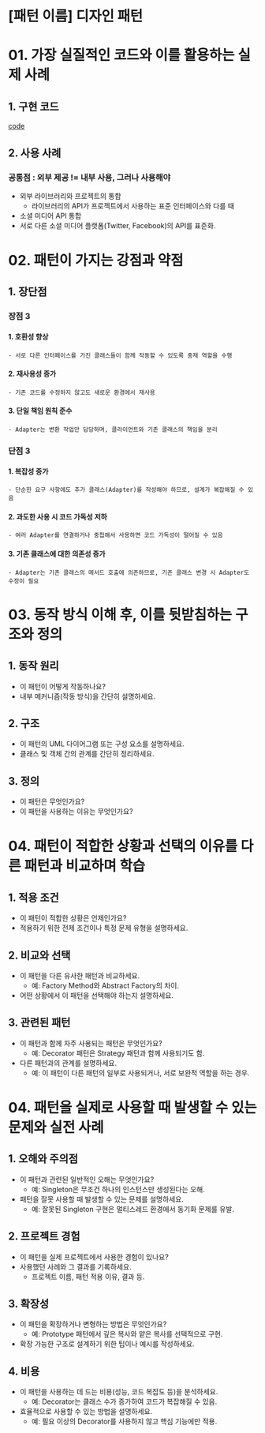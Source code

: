 # [패턴 이름] 디자인 패턴

# 01. 가장 실질적인 코드와 이를 활용하는 실제 사례

## 1. 구현 코드
[code](code)

## 2. 사용 사례
### 공통점 : 외부 제공 != 내부 사용, 그러나 사용해야 

- 외부 라이브러리와 프로젝트의 통합
  - 라이브러리의 API가 프로젝트에서 사용하는 표준 인터페이스와 다를 때
-  소셜 미디어 API 통합
  - 서로 다른 소셜 미디어 플랫폼(Twitter, Facebook)의 API를 표준화.
    



# 02.  패턴이 가지는 강점과 약점

## 1. 장단점
### 장점 3 
#### 1. 호환성 향상
    - 서로 다른 인터페이스를 가진 클래스들이 함께 작동할 수 있도록 중재 역할을 수행
#### 2. 재사용성 증가
    - 기존 코드를 수정하지 않고도 새로운 환경에서 재사용
#### 3. 단일 책임 원칙 준수
    - Adapter는 변환 작업만 담당하며, 클라이언트와 기존 클래스의 책임을 분리

### 단점 3
#### 1. 복잡성 증가
    - 단순한 요구 사항에도 추가 클래스(Adapter)를 작성해야 하므로, 설계가 복잡해질 수 있음
#### 2. 과도한 사용 시 코드 가독성 저하
    - 여러 Adapter를 연결하거나 중첩해서 사용하면 코드 가독성이 떨어질 수 있음
#### 3. 기존 클래스에 대한 의존성 증가
    - Adapter는 기존 클래스의 메서드 호출에 의존하므로, 기존 클래스 변경 시 Adapter도 수정이 필요


# 03. 동작 방식 이해 후, 이를 뒷받침하는 구조와 정의

## 1. 동작 원리
- 이 패턴이 어떻게 작동하나요?
- 내부 메커니즘(작동 방식)을 간단히 설명하세요.



## 2. 구조
- 이 패턴의 UML 다이어그램 또는 구성 요소를 설명하세요.
- 클래스 및 객체 간의 관계를 간단히 정리하세요.


## 3. 정의
- 이 패턴은 무엇인가요?
- 이 패턴을 사용하는 이유는 무엇인가요?


# 04.  패턴이 적합한 상황과 선택의 이유를 다른 패턴과 비교하며 학습


## 1. 적용 조건
- 이 패턴이 적합한 상황은 언제인가요?
- 적용하기 위한 전제 조건이나 특정 문제 유형을 설명하세요.

## 2. 비교와 선택
- 이 패턴을 다른 유사한 패턴과 비교하세요.
  - 예: Factory Method와 Abstract Factory의 차이.
- 어떤 상황에서 이 패턴을 선택해야 하는지 설명하세요.


## 3. 관련된 패턴
- 이 패턴과 함께 자주 사용되는 패턴은 무엇인가요?
  - 예: Decorator 패턴은 Strategy 패턴과 함께 사용되기도 함.
- 다른 패턴과의 관계를 설명하세요.
  - 예: 이 패턴이 다른 패턴의 일부로 사용되거나, 서로 보완적 역할을 하는 경우.


# 04.  패턴을 실제로 사용할 때 발생할 수 있는 문제와 실전 사례

## 1. 오해와 주의점
- 이 패턴과 관련된 일반적인 오해는 무엇인가요?
  - 예: Singleton은 무조건 하나의 인스턴스만 생성된다는 오해.
- 패턴을 잘못 사용할 때 발생할 수 있는 문제를 설명하세요.
  - 예: 잘못된 Singleton 구현은 멀티스레드 환경에서 동기화 문제를 유발.



## 2. 프로젝트 경험
- 이 패턴을 실제 프로젝트에서 사용한 경험이 있나요?
- 사용했던 사례와 그 결과를 기록하세요.
  - 프로젝트 이름, 패턴 적용 이유, 결과 등.



## 3. 확장성
- 이 패턴을 확장하거나 변형하는 방법은 무엇인가요?
  - 예: Prototype 패턴에서 깊은 복사와 얕은 복사를 선택적으로 구현.
- 확장 가능한 구조로 설계하기 위한 팁이나 예시를 작성하세요.



## 4. 비용
- 이 패턴을 사용하는 데 드는 비용(성능, 코드 복잡도 등)을 분석하세요.
  - 예: Decorator는 클래스 수가 증가하여 코드가 복잡해질 수 있음.
- 효율적으로 사용할 수 있는 방법을 설명하세요.
  - 예: 필요 이상의 Decorator를 사용하지 않고 핵심 기능에만 적용.